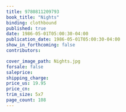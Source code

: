 ```yaml
---
title: 9780811209793
book_title: "Nights"
binding: clothbound
published: true
date: 1986-05-01T05:00:30-04:00
publication_date: 1986-05-01T05:00:30-04:00
show_in_forthcoming: false
contributors:

cover_image_path: Nights.jpg
forsale: false
saleprice:
shipping_charge:
price_us: 19.95
price_cn:
trim_size: 5x7
page_count: 108
---
```


